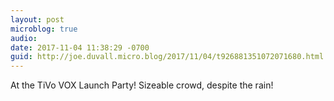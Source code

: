 ```yaml
---
layout: post
microblog: true
audio: 
date: 2017-11-04 11:38:29 -0700
guid: http://joe.duvall.micro.blog/2017/11/04/t926881351072071680.html
---
```

At the TiVo VOX Launch Party! Sizeable crowd, despite the rain! 
